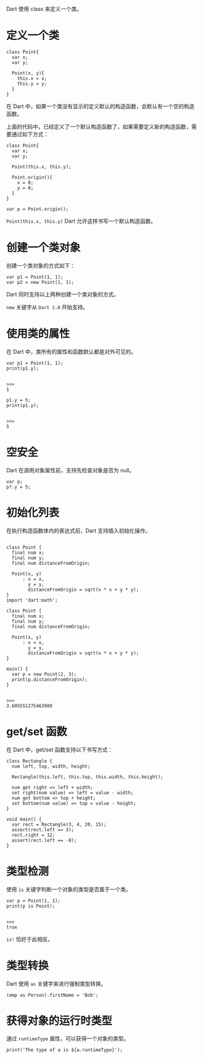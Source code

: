 Dart 使用 class 来定义一个类。


# 定义一个类

```
class Point{
  var x;
  var y;

  Point(x, y){
    this.x = x;
    this.y = y;
  }
}
```

在 Dart 中，如果一个类没有显示的定义默认的构造函数，会默认有一个空的构造函数。

上面的代码中，已经定义了一个默认构造函数了，如果需要定义新的构造函数，需要通过如下方式：

```
class Point{
  var x;
  var y;

  Point(this.x, this.y);

  Point.origin(){
    x = 0;
    y = 0;
  }
}

var p = Point.origin();
```

`Point(this.x, this.y)` Dart 允许这样书写一个默认构造函数。


# 创建一个类对象

创建一个类对象的方式如下：

```
var p1 = Point(1, 1);
var p2 = new Point(1, 1);
```

Dart 同时支持以上两种创建一个类对象的方式。

`new` 关键字从 `Dart 2.0` 开始支持。


# 使用类的属性

在 Dart 中，类所有的属性和函数默认都是对外可见的。

```
var p1 = Point(1, 1);
print(p1.y);


>>>
1

p1.y = 5;
print(p1.y);


>>>
5
```

# 空安全

Dart 在调用对象属性前，支持先检查对象是否为 null。

```
var p;
p?.y = 5;
```

# 初始化列表

在执行构造函数体内的表达式前，Dart 支持插入初始化操作。

```

class Point {
  final num x;
  final num y;
  final num distanceFromOrigin;

  Point(x, y)
      : x = x,
        y = y,
        distanceFromOrigin = sqrt(x * x + y * y);
}
import 'dart:math';
​
class Point {
  final num x;
  final num y;
  final num distanceFromOrigin;
​
  Point(x, y)
      : x = x,
        y = y,
        distanceFromOrigin = sqrt(x * x + y * y);
}
​
main() {
  var p = new Point(2, 3);
  print(p.distanceFromOrigin);
}


>>>
3.605551275463989
```


# get/set 函数

在 Dart 中，get/set 函数支持以下书写方式：

```
class Rectangle {
  num left, top, width, height;

  Rectangle(this.left, this.top, this.width, this.height);

  num get right => left + width;
  set right(num value) => left = value - width;
  num get bottom => top + height;
  set bottom(num value) => top = value - height;
}

void main() {
  var rect = Rectangle(3, 4, 20, 15);
  assert(rect.left == 3);
  rect.right = 12;
  assert(rect.left == -8);
}
```

# 类型检测

使用 `is` 关键字判断一个对象的类型是否属于一个类。

```
var p = Point(1, 1);
print(p is Point);


>>>
true
```

`is!` 恰好于此相反。

# 类型转换

Dart 使用 `as` 关键字来进行强制类型转换。

```
(emp as Person).firstName = 'Bob';
```

# 获得对象的运行时类型

通过 `runtimeType` 属性，可以获得一个对象的类型。

```
print('The type of a is ${a.runtimeType}');
```